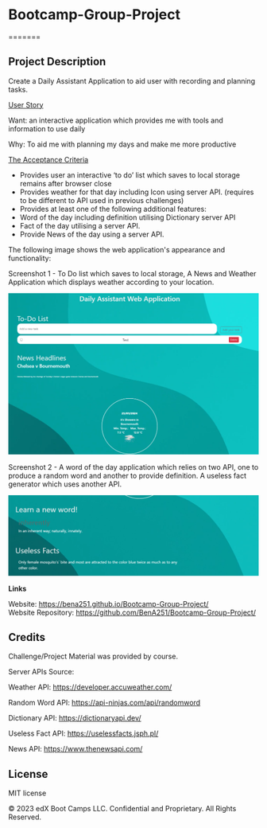 # Bootcamp-Group-Project


=======
## Project Description 

Create a Daily Assistant Application to aid user with recording and planning tasks.


<ins>User Story</ins> <br>

Want: an interactive application which provides me with tools and information to use daily

Why: To aid me with planning my days and make me more productive

<ins>The Acceptance Criteria </ins> <br>

* 	Provides user an interactive ‘to do’ list which saves to local storage remains after browser close
* 	Provides weather for that day including Icon using server API.     (requires to be different to API used in previous challenges)
* 	Provides at least one of the following additional features:
* 	Word of the day including definition utilising Dictionary server API
* 	Fact of the day utilising a server API.
* 	Provide News of the day using a server API.


The following image shows the web application's appearance and functionality:

Screenshot 1 - To Do list which saves to local storage, A News and Weather Application which displays weather according to your location.

![](images\Screenshot1.png)


Screenshot 2 - A word of the day application which relies on two API, one to produce a random word and another to provide definition. A useless fact generator which uses another API.

![](images\Screenshot2.png)



<strong>Links</strong>

Website: https://bena251.github.io/Bootcamp-Group-Project/ <br>
Website Repository: https://github.com/BenA251/Bootcamp-Group-Project/


## Credits

Challenge/Project Material was provided by course. 

Server APIs Source:

Weather API: https://developer.accuweather.com/ 

Random Word API: https://api-ninjas.com/api/randomword 

Dictionary API: https://dictionaryapi.dev/

Useless Fact API: https://uselessfacts.jsph.pl/

News API: https://www.thenewsapi.com/ 



## License

MIT license




© 2023 edX Boot Camps LLC. Confidential and Proprietary. All Rights Reserved.

